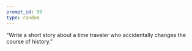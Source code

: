 ```yaml
---
prompt_id: 99
type: random
---
```


"Write a short story about a time traveler who accidentally changes the course of history."
